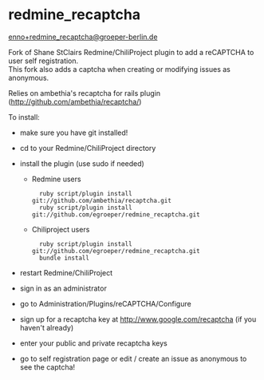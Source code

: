 # redmine_recaptcha

enno+redmine_recaptcha@groeper-berlin.de

Fork of Shane StClairs Redmine/ChiliProject plugin to add a reCAPTCHA to user self registration.  
This fork also adds a captcha when creating or modifying issues as anonymous.

Relies on ambethia's recaptcha for rails plugin (http://github.com/ambethia/recaptcha/)

To install:

* make sure you have git installed!

* cd to your Redmine/ChiliProject directory

* install the plugin (use sudo if needed)

    * Redmine users

            ruby script/plugin install git://github.com/ambethia/recaptcha.git
            ruby script/plugin install git://github.com/egroeper/redmine_recaptcha.git

    * Chiliproject users

            ruby script/plugin install git://github.com/egroeper/redmine_recaptcha.git
            bundle install

* restart Redmine/ChiliProject

* sign in as an administrator

* go to Administration/Plugins/reCAPTCHA/Configure

* sign up for a recaptcha key at http://www.google.com/recaptcha (if you haven't already)

* enter your public and private recaptcha keys

* go to self registration page or edit / create an issue as anonymous to see the captcha!
